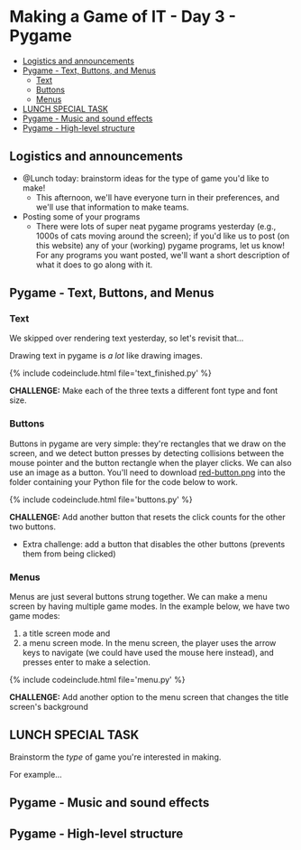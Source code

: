 # Making a Game of IT - Day 3 - Pygame

<!-- TOC -->

- [Logistics and announcements](#logistics-and-announcements)
- [Pygame - Text, Buttons, and Menus](#pygame---text-buttons-and-menus)
  - [Text](#text)
  - [Buttons](#buttons)
  - [Menus](#menus)
- [LUNCH SPECIAL TASK](#lunch-special-task)
- [Pygame - Music and sound effects](#pygame---music-and-sound-effects)
- [Pygame - High-level structure](#pygame---high-level-structure)

<!-- /TOC -->

## Logistics and announcements

- @Lunch today: brainstorm ideas for the type of game you'd like to make!
  - This afternoon, we'll have everyone turn in their preferences, and we'll use that information to make teams.
- Posting some of your programs
  - There were lots of super neat pygame programs yesterday (e.g., 1000s of cats moving around the screen); if you'd like us to post (on this website) any of your (working) pygame programs, let us know! For any programs you want posted, we'll want a short description of what it does to go along with it.

## Pygame - Text, Buttons, and Menus

### Text

We skipped over rendering text yesterday, so let's revisit that...

Drawing text in pygame is _a lot_ like drawing images.

{% include codeinclude.html file='text_finished.py' %}

**CHALLENGE:** Make each of the three texts a different font type and font size.

### Buttons

Buttons in pygame are very simple: they're rectangles that we draw on the screen, and we detect button presses by detecting collisions between the mouse pointer and the button rectangle when the player clicks.
We can also use an image as a button.
You'll need to download [red-button.png](/media/red-button.png) into the folder containing your Python file for the code below to work.

{% include codeinclude.html file='buttons.py' %}

**CHALLENGE:** Add another button that resets the click counts for the other two buttons.
- Extra challenge: add a button that disables the other buttons (prevents them from being clicked)

### Menus

Menus are just several buttons strung together.
We can make a menu screen by having multiple game modes.
In the example below, we have two game modes:
1. a title screen mode and
2. a menu screen mode.
In the menu screen, the player uses the arrow keys to navigate (we could have used the mouse here instead), and presses enter to make a selection.

{% include codeinclude.html file='menu.py' %}

**CHALLENGE:** Add another option to the menu screen that changes the title screen's background

## LUNCH SPECIAL TASK

Brainstorm the _type_ of game you're interested in making.

For example...

## Pygame - Music and sound effects

## Pygame - High-level structure

<!-- {% include codeinclude.html file='block_catchy.py' %} -->

